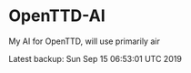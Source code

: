 # OpenTTD-AI
My AI for OpenTTD, will use primarily air

Latest backup: Sun Sep 15 06:53:01 UTC 2019
